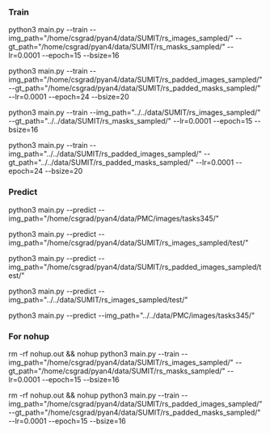 ### Train
python3 main.py --train --img_path="/home/csgrad/pyan4/data/SUMIT/rs_images_sampled/" --gt_path="/home/csgrad/pyan4/data/SUMIT/rs_masks_sampled/" --lr=0.0001 --epoch=15 --bsize=16

python3 main.py --train --img_path="/home/csgrad/pyan4/data/SUMIT/rs_padded_images_sampled/" --gt_path="/home/csgrad/pyan4/data/SUMIT/rs_padded_masks_sampled/" --lr=0.0001 --epoch=24 --bsize=20

python3 main.py --train --img_path="../../data/SUMIT/rs_images_sampled/" --gt_path="../../data/SUMIT/rs_masks_sampled/" --lr=0.0001 --epoch=15 --bsize=16

python3 main.py --train --img_path="../../data/SUMIT/rs_padded_images_sampled/" --gt_path="../../data/SUMIT/rs_padded_masks_sampled/" --lr=0.0001 --epoch=24 --bsize=20

### Predict 
python3 main.py --predict --img_path="/home/csgrad/pyan4/data/PMC/images/tasks345/" 

python3 main.py --predict --img_path="/home/csgrad/pyan4/data/SUMIT/rs_images_sampled/test/"

python3 main.py --predict --img_path="/home/csgrad/pyan4/data/SUMIT/rs_padded_images_sampled/test/"

python3 main.py --predict --img_path="../../data/SUMIT/rs_images_sampled/test/" 

python3 main.py --predict --img_path="../../data/PMC/images/tasks345/" 

### For nohup
rm -rf nohup.out && nohup python3 main.py --train --img_path="/home/csgrad/pyan4/data/SUMIT/rs_images_sampled/" --gt_path="/home/csgrad/pyan4/data/SUMIT/rs_masks_sampled/" --lr=0.0001 --epoch=15 --bsize=16

rm -rf nohup.out && nohup python3 main.py --train --img_path="/home/csgrad/pyan4/data/SUMIT/rs_padded_images_sampled/" --gt_path="/home/csgrad/pyan4/data/SUMIT/rs_padded_masks_sampled/" --lr=0.0001 --epoch=15 --bsize=16